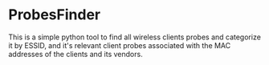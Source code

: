# ProbesFinder
This is a simple python tool to find all wireless clients probes and categorize it by ESSID, and it's relevant client probes associated with the MAC addresses of the clients and its vendors.

